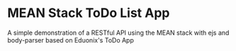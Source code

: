 # MEAN Stack ToDo List App

A simple demonstration of a RESTful API using the MEAN stack with ejs and body-parser based on Eduonix's ToDo App 
